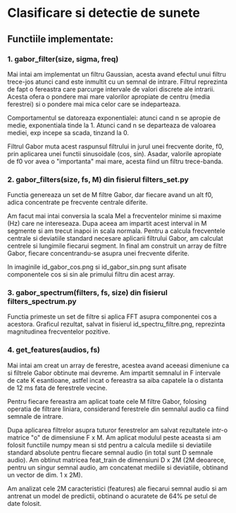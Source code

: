 # Clasificare si detectie de sunete

## Functiile implementate:

### 1. gabor_filter(size, sigma, freq)

Mai intai am implementat un filtru Gaussian, acesta avand efectul unui filtru 
trece-jos atunci cand este inmultit cu un semnal de intrare. Filtrul reprezinta 
de fapt o fereastra care parcurge intervale de valori discrete ale intrarii. 
Acesta ofera o pondere mai mare valorilor apropiate de centru (media ferestrei)
si o pondere mai mica celor care se indeparteaza.
    
Comportamentul se datoreaza exponentialei: atunci cand n se apropie de medie,
exponentiala tinde la 1. Atunci cand n se departeaza de valoarea mediei, exp 
incepe sa scada, tinzand la 0.

Filtrul Gabor muta acest raspunsul filtrului in jurul unei frecvente dorite, f0,
prin aplicarea unei functii sinusoidale (cos, sin). Asadar, valorile apropiate 
de f0 vor avea o "importanta" mai mare, acesta fiind un filtru trece-banda.


### 2. gabor_filters(size, fs, M) din fisierul filters_set.py

Functia genereaza un set de M filtre Gabor, dar fiecare avand un alt f0, adica
concentrate pe frecvente centrale diferite. 

Am facut mai intai conversia la scala Mel a frecventelor minime si maxime (Hz) 
care ne intereseaza. 
Dupa aceea am impartit acest interval in M segmente si am trecut inapoi in 
scala normala. Pentru a calcula frecventele centrale si deviatiile standard 
necesare aplicarii filtrului Gabor, am calculat centrele si lungimile fiecarui 
segment. In final am construit un array de filtre Gabor, fiecare concentrandu-se
asupra unei frecvente diferite.

In imaginile id_gabor_cos.png si id_gabor_sin.png sunt afisate componentele cos 
si sin ale primului filtru din acest array.


### 3. gabor_spectrum(filters, fs, size) din fisierul filters_spectrum.py

Functia primeste un set de filtre si aplica FFT asupra componentei cos a acestora. 
Graficul rezultat, salvat in fisierul id_spectru_filtre.png, reprezinta 
magnitudinea frecventelor pozitive.


### 4. get_features(audios, fs)
    
Mai intai am creat un array de ferestre, acestea avand aceeasi dimeniune ca si 
filtrele Gabor obtinute mai devreme. Am impartit semnalul in F intervale de cate K 
esantioane, astfel incat o fereastra sa aiba capatele la o distanta de 12 ms fata 
de ferestrele vecine.

Pentru fiecare fereastra am aplicat toate cele M filtre Gabor, folosing operatia de 
filtrare liniara, considerand ferestrele din semnalul audio ca fiind semnale de 
intrare.

Dupa aplicarea filtrelor asupra tuturor ferestrelor am salvat rezultatele intr-o 
matrice "o" de dimensiune F x M. Am aplicat modulul peste aceasta si am folosit 
functiile numpy mean si std pentru a calcula mediile si deviatiile standard absolute 
pentru fiecare semnal audio (in total sunt D semnale audio). Am obtinut matricea 
feat_train de dimensiuni D x 2M (2M deoarece, pentru un singur semnal audio, am 
concatenat mediile si deviatiile, obtinand un vector de dim. 1 x 2M).

Am analizat cele 2M caracteristici (features) ale fiecarui semnal audio si am 
antrenat un model de predictii, obtinand o acuratete de 64% pe setul de date folosit.
